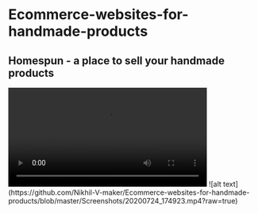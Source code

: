 # Ecommerce-websites-for-handmade-products
<h2>Homespun - a place to sell your handmade products</h2>
<video width="400" controls>
  <source src="https://github.com/Nikhil-V-maker/Ecommerce-websites-for-handmade-products/blob/master/Screenshots/20200724_174923.mp4" type="video/mp4">
</video>
![alt text](https://github.com/Nikhil-V-maker/Ecommerce-websites-for-handmade-products/blob/master/Screenshots/20200724_174923.mp4?raw=true)
